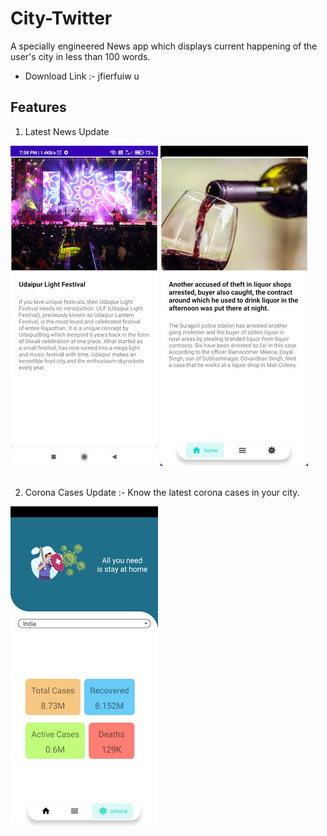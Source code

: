# City-Twitter
A specially engineered News app which displays current happening of the user's city in less than 100 words.
* Download Link :-  jfierfuiw u
## Features
1. Latest News Update  

<!-- * ![News Update](/images/) -->
 <img src="https://github.com/sam2001x/images/blob/main/news1.jpg"> <img src="https://github.com/sam2001x/images/blob/main/news2.jpg">  
 <br />  
 
 2. Corona Cases Update :- Know the latest corona cases in your city. 
  <img src="https://github.com/sam2001x/images/blob/main/corona.jpg">
